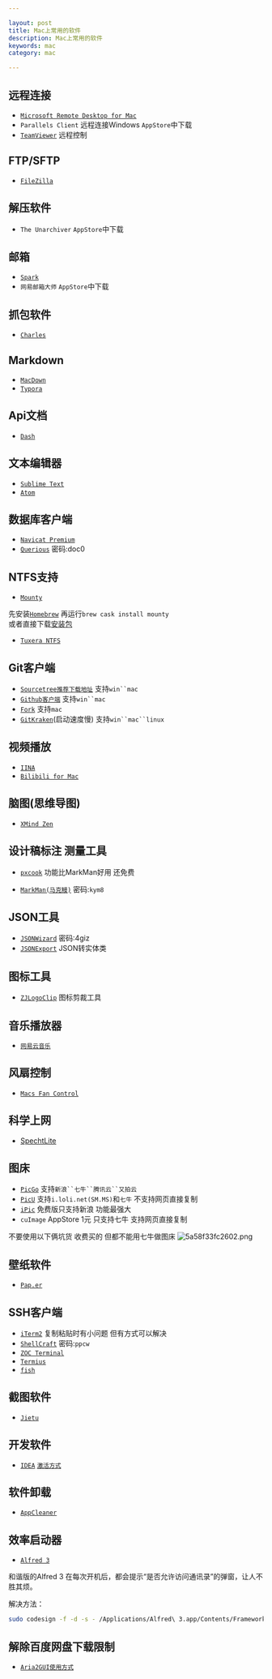 ```yaml
---

layout: post
title: Mac上常用的软件
description: Mac上常用的软件
keywords: mac
category: mac

---
```


## 远程连接

+ [`Microsoft Remote Desktop for Mac`](https://rink.hockeyapp.net/apps/5e0c144289a51fca2d3bfa39ce7f2b06/)
+ `Parallels Client` 远程连接Windows `AppStore`中下载
+ [`TeamViewer`](https://www.teamviewer.com/zhCN/) 远程控制

## FTP/SFTP

+ [`FileZilla`](https://www.filezilla.cn/)

## 解压软件

+ `The Unarchiver` `AppStore`中下载

## 邮箱

+ [`Spark`](https://itunes.apple.com/app/id1176895641?mt=12)
+ `网易邮箱大师` `AppStore`中下载

## 抓包软件

+ [`Charles`](https://pan.baidu.com/s/1nvNLjCl)

## Markdown

+ [`MacDown`](http://macdown.uranusjr.com/)
+ [`Typora`](https://www.typora.io/)

## Api文档

+ [`Dash`](https://pan.baidu.com/s/1i5fTVbJ)

## 文本编辑器

+ [`Sublime Text`](https://pan.baidu.com/s/1c2EAdm4)
+ [`Atom`](https://atom.io/)

## 数据库客户端

+ [`Navicat Premium`](https://pan.baidu.com/s/1qYTeFta)
+ [`Querious`](https://pan.baidu.com/s/1smhJSbr)  密码:doc0


## NTFS支持

+ [`Mounty`](http://enjoygineering.com/mounty/)   

 先安装[`Homebrew`](http://brew.sh/)  再运行`brew cask install mounty`  
 或者直接下载[安装包](http://enjoygineering.com/mounty/releases/Mounty.dmg)

+ [`Tuxera NTFS`](http://pan.baidu.com/s/1eS2vXyM)

## Git客户端

+ [`Sourcetree`](https://www.sourcetreeapp.com/)[`推荐下载地址`](https://pan.baidu.com/s/1c1ILmfA) 支持`win``mac`
+ [`Github客户端`](https://desktop.github.com) 支持`win``mac`
+ [`Fork`](https://git-fork.com/) 支持`mac`
+ [`GitKraken`](https://www.gitkraken.com/download)(启动速度慢) 支持`win``mac``linux`


## 视频播放

+ [`IINA`](https://lhc70000.github.io/iina/) 
+ [`Bilibili for Mac`](http://bilimac.eqoe.cn/)

## 脑图(思维导图)

+ [`XMind Zen`](https://www.xmind.cn/zen/) 


## 设计稿标注 测量工具

+ [`pxcook`](http://www.fancynode.com.cn/pxcook) 功能比MarkMan好用 还免费


+ [`MarkMan(马克鳗)`](https://pan.baidu.com/s/1dE9pKBZ)  密码:`kym8`



## JSON工具

+ [`JSONWizard`](https://pan.baidu.com/s/1o9besqu)  密码:4giz
+ [`JSONExport`](https://github.com/psvmc/JSONExport) JSON转实体类

## 图标工具

+ [`ZJLogoClip`](https://github.com/psvmc/ZJLogoClip)  图标剪裁工具

## 音乐播放器

+ [`网易云音乐`](http://music.163.com/#/download) 

## 风扇控制

+ [`Macs Fan Control`](https://www.crystalidea.com/macs-fan-control) 


## 科学上网

+ [SpechtLite](https://github.com/zhuhaow/SpechtLite/releases)


## 图床

+ [`PicGo`](https://github.com/Molunerfinn/PicGo/releases) 支持`新浪``七牛``腾讯云``又拍云`
+ [`PicU`](https://github.com/chenxtdo/UPImageMacApp/releases) 支持`i.loli.net(SM.MS)`和`七牛` 不支持网页直接复制
+ [`iPic`](https://itunes.apple.com/cn/app/ipic-tu-chuang-shen-qi-zhong/id1101244278?mt=12) 免费版只支持新浪 功能最强大
+ `cuImage` AppStore 1元  只支持七牛 支持网页直接复制

不要使用以下俩坑货 收费买的 但都不能用七牛做图床
![5a58f33fc2602.png](https://i.loli.net/2018/01/13/5a58f33fc2602.png)


## 壁纸软件

+ [`Pap.er`](http://paper.meiyuan.in/)


## SSH客户端

+ [`iTerm2`](http://www.iterm2.com/) 复制粘贴时有小问题 但有方式可以解决
+ [`ShellCraft`](https://pan.baidu.com/s/1qZU5rli) 密码:`ppcw`
+ [`ZOC Terminal`](https://www.emtec.com/download.html#zocfiles)
+ [`Termius`](http://www.termius.com/#download)
+ [`fish`](http://fishshell.com/)

## 截图软件

+ [`Jietu`](http://jietu.qq.com/) 

## 开发软件

+ [`IDEA`](http://www.jetbrains.com/idea/download) [`激活方式`](http://xidea.online/)

## 软件卸载

+ [`AppCleaner`](http://freemacsoft.net/appcleaner/)

## 效率启动器

+ [`Alfred 3`](https://www.alfredapp.com/)

和谐版的Alfred 3 在每次开机后，都会提示“是否允许访问通讯录”的弹窗，让人不胜其烦。  

解决方法：

```bash
sudo codesign -f -d -s - /Applications/Alfred\ 3.app/Contents/Frameworks/Alfred\ Framework.framework/Versions/A/Alfred\ Framework
```

## 解除百度网盘下载限制

+ [`Aria2GUI`](https://github.com/yangshun1029/aria2gui)[`使用方式`](https://www.jianshu.com/p/b58fff3fb946)

